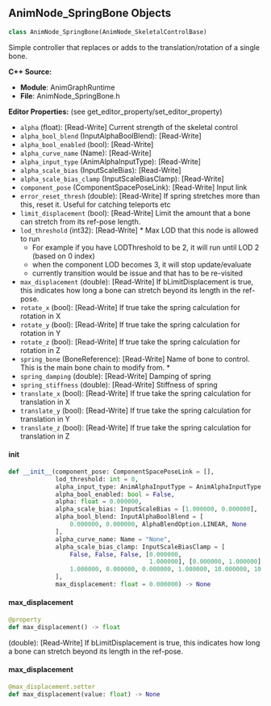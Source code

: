 ## AnimNode_SpringBone Objects

```python
class AnimNode_SpringBone(AnimNode_SkeletalControlBase)
```

Simple controller that replaces or adds to the translation/rotation of a single bone.

**C++ Source:**

- **Module**: AnimGraphRuntime
- **File**: AnimNode_SpringBone.h

**Editor Properties:** (see get_editor_property/set_editor_property)

- ``alpha`` (float):  [Read-Write] Current strength of the skeletal control
- ``alpha_bool_blend`` (InputAlphaBoolBlend):  [Read-Write]
- ``alpha_bool_enabled`` (bool):  [Read-Write]
- ``alpha_curve_name`` (Name):  [Read-Write]
- ``alpha_input_type`` (AnimAlphaInputType):  [Read-Write]
- ``alpha_scale_bias`` (InputScaleBias):  [Read-Write]
- ``alpha_scale_bias_clamp`` (InputScaleBiasClamp):  [Read-Write]
- ``component_pose`` (ComponentSpacePoseLink):  [Read-Write] Input link
- ``error_reset_thresh`` (double):  [Read-Write] If spring stretches more than this, reset it. Useful for catching teleports etc
- ``limit_displacement`` (bool):  [Read-Write] Limit the amount that a bone can stretch from its ref-pose length.
- ``lod_threshold`` (int32):  [Read-Write] * Max LOD that this node is allowed to run
  * For example if you have LODThreshold to be 2, it will run until LOD 2 (based on 0 index)
  * when the component LOD becomes 3, it will stop update/evaluate
  * currently transition would be issue and that has to be re-visited
- ``max_displacement`` (double):  [Read-Write] If bLimitDisplacement is true, this indicates how long a bone can stretch beyond its length in the ref-pose.
- ``rotate_x`` (bool):  [Read-Write] If true take the spring calculation for rotation in X
- ``rotate_y`` (bool):  [Read-Write] If true take the spring calculation for rotation in Y
- ``rotate_z`` (bool):  [Read-Write] If true take the spring calculation for rotation in Z
- ``spring_bone`` (BoneReference):  [Read-Write] Name of bone to control. This is the main bone chain to modify from. *
- ``spring_damping`` (double):  [Read-Write] Damping of spring
- ``spring_stiffness`` (double):  [Read-Write] Stiffness of spring
- ``translate_x`` (bool):  [Read-Write] If true take the spring calculation for translation in X
- ``translate_y`` (bool):  [Read-Write] If true take the spring calculation for translation in Y
- ``translate_z`` (bool):  [Read-Write] If true take the spring calculation for translation in Z

<a id="unreal.AnimNode_SpringBone.__init__"></a>

#### __init__

```python
def __init__(component_pose: ComponentSpacePoseLink = [],
             lod_threshold: int = 0,
             alpha_input_type: AnimAlphaInputType = AnimAlphaInputType.FLOAT,
             alpha_bool_enabled: bool = False,
             alpha: float = 0.000000,
             alpha_scale_bias: InputScaleBias = [1.000000, 0.000000],
             alpha_bool_blend: InputAlphaBoolBlend = [
                 0.000000, 0.000000, AlphaBlendOption.LINEAR, None
             ],
             alpha_curve_name: Name = "None",
             alpha_scale_bias_clamp: InputScaleBiasClamp = [
                 False, False, False, [0.000000,
                                       1.000000], [0.000000, 1.000000],
                 1.000000, 0.000000, 0.000000, 1.000000, 10.000000, 10.000000
             ],
             max_displacement: float = 0.000000) -> None
```

<a id="unreal.AnimNode_SpringBone.max_displacement"></a>

#### max_displacement

```python
@property
def max_displacement() -> float
```

(double):  [Read-Write] If bLimitDisplacement is true, this indicates how long a bone can stretch beyond its length in the ref-pose.

<a id="unreal.AnimNode_SpringBone.max_displacement"></a>

#### max_displacement

```python
@max_displacement.setter
def max_displacement(value: float) -> None
```

<a id="unreal.AnimNode_Trail"></a>